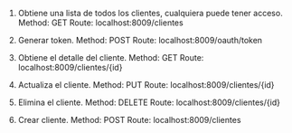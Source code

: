 1. Obtiene una lista de todos los clientes, cualquiera puede tener acceso.
   Method: GET
   Route: localhost:8009/clientes

2. Generar token.
   Method: POST
   Route: localhost:8009/oauth/token

3. Obtiene el detalle del cliente.
   Method: GET
   Route: localhost:8009/clientes/{id}

4. Actualiza el cliente.
   Method: PUT
   Route: localhost:8009/clientes/{id}

5. Elimina el cliente.
   Method: DELETE
   Route: localhost:8009/clientes/{id}

6. Crear cliente.
   Method: POST
   Route: localhost:8009/clientes
   
   
   

